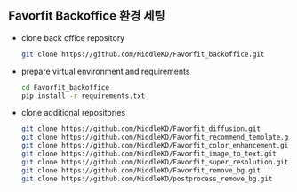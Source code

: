 ## Favorfit Backoffice 환경 세팅

- clone back office repository
  ```bash
  git clone https://github.com/MiddleKD/Favorfit_backoffice.git
  ```

- prepare virtual environment and requirements
  ```bash
  cd Favorfit_backoffice
  pip install -r requirements.txt
  ```

- clone additional repositories
  ```bash
  git clone https://github.com/MiddleKD/Favorfit_diffusion.git
  git clone https://github.com/MiddleKD/Favorfit_recommend_template.git
  git clone https://github.com/MiddleKD/Favorfit_color_enhancement.git
  git clone https://github.com/MiddleKD/Favorfit_image_to_text.git
  git clone https://github.com/MiddleKD/Favorfit_super_resolution.git
  git clone https://github.com/MiddleKD/Favorfit_remove_bg.git
  git clone https://github.com/MiddleKD/postprocess_remove_bg.git
  ```

